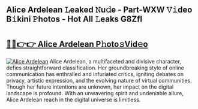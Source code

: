 ## Alice Ardelean 𝙻eaked 𝙽u𝚍e - Part-WXW 𝚅𝚒deo B𝚒kini 𝙿hotos - Hot All 𝙻eaks G8ZfI

# <h2><a href="http://ld3jen.urlbe.top/?page=Alice+Ardelean">🔗🔗👉👉 Alice Ardelean P𝚑oto𝚜Vid𝚎o</a></h2>

[![Alice Ardelean](https://i.imgur.com/eBuTRDB.gif)](http://ld3jen.urlbe.top/?page=Alice+Ardelean)
Alice Ardelean, a multifaceted and divisive character, defies straightforward classification. Her groundbreaking style of online communication has enthralled and infuriated critics, igniting debates on privacy, artistic expression, and the evolving nature of virtual communities. Though her future intentions are unknown, her impact on the digital landscape is profound. With an unwavering spirit and undeniable allure, Alice Ardelean reach in the digital universe is limitless.
